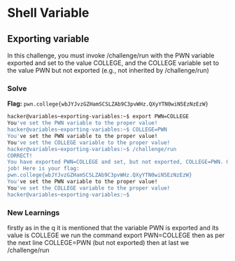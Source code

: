 # Shell Variable

## Exporting variable
In this challenge, you must invoke /challenge/run with the PWN variable exported and set to the value COLLEGE, and the COLLEGE variable set to the value PWN but not exported (e.g., not inherited by /challenge/run)

### Solve
**Flag:** `pwn.college{wbJYJvzGZHamSCSLZAb9C3pvWHz.QXyYTN0wiN5EzNzEzW}`


```bash
hacker@variables~exporting-variables:~$ export PWN=COLLEGE
You've set the PWN variable to the proper value!
hacker@variables~exporting-variables:~$ COLLEGE=PWN
You've set the PWN variable to the proper value!
You've set the COLLEGE variable to the proper value!
hacker@variables~exporting-variables:~$ /challenge/run
CORRECT!
You have exported PWN=COLLEGE and set, but not exported, COLLEGE=PWN. Great 
job! Here is your flag:
pwn.college{wbJYJvzGZHamSCSLZAb9C3pvWHz.QXyYTN0wiN5EzNzEzW}
You've set the PWN variable to the proper value!
You've set the COLLEGE variable to the proper value!
hacker@variables~exporting-variables:~$
```

### New Learnings
firstly as in the q it is mentioned that the variable PWN is exported and its value is COLLEGE we run the command
export PWN=COLLEGE
then as per the next line
COLLEGE=PWN (but not exported)
then at last we /challenge/run
